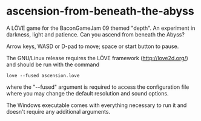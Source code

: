 # ascension-from-beneath-the-abyss

A LÖVE game for the BaconGameJam 09 themed "depth". An experiment in darkness,
light and patience. Can you ascend from beneath the Abyss?

Arrow keys, WASD or D-pad to move; space or start button to pause.

The GNU/Linux release requires the LÖVE framework (http://love2d.org/)
and should be run with the command

    love --fused ascension.love

where the "--fused" argument is required to access the configuration file
where you may change the default resolution and sound options.

The Windows executable comes with everything necessary to run it and
doesn't require any additional arguments.
